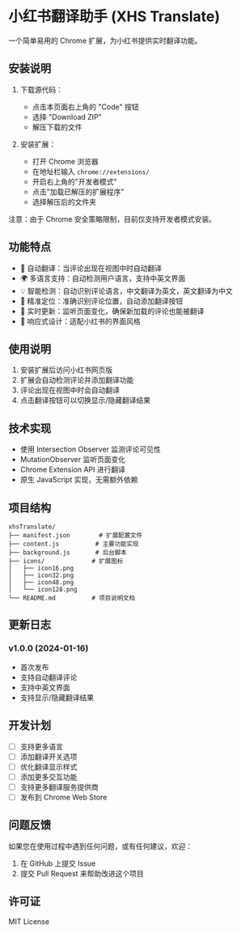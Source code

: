 # 小红书翻译助手 (XHS Translate)

一个简单易用的 Chrome 扩展，为小红书提供实时翻译功能。

## 安装说明

1. 下载源代码：
   - 点击本页面右上角的 "Code" 按钮
   - 选择 "Download ZIP"
   - 解压下载的文件

2. 安装扩展：
   - 打开 Chrome 浏览器
   - 在地址栏输入 `chrome://extensions/`
   - 开启右上角的"开发者模式"
   - 点击"加载已解压的扩展程序"
   - 选择解压后的文件夹

注意：由于 Chrome 安全策略限制，目前仅支持开发者模式安装。

## 功能特点

- 🚀 自动翻译：当评论出现在视图中时自动翻译
- 🌍 多语言支持：自动检测用户语言，支持中英文界面
- 💡 智能检测：自动识别评论语言，中文翻译为英文，英文翻译为中文
- 🎯 精准定位：准确识别评论位置，自动添加翻译按钮
- 🔄 实时更新：监听页面变化，确保新加载的评论也能被翻译
- 📱 响应式设计：适配小红书的界面风格

## 使用说明

1. 安装扩展后访问小红书网页版
2. 扩展会自动检测评论并添加翻译功能
3. 评论出现在视图中时会自动翻译
4. 点击翻译按钮可以切换显示/隐藏翻译结果

## 技术实现

- 使用 Intersection Observer 监测评论可见性
- MutationObserver 监听页面变化
- Chrome Extension API 进行翻译
- 原生 JavaScript 实现，无需额外依赖

## 项目结构

```
xhsTranslate/
├── manifest.json        # 扩展配置文件
├── content.js          # 主要功能实现
├── background.js       # 后台脚本
├── icons/             # 扩展图标
│   ├── icon16.png
│   ├── icon32.png
│   ├── icon48.png
│   └── icon128.png
└── README.md          # 项目说明文档
```

## 更新日志

### v1.0.0 (2024-01-16)
- 首次发布
- 支持自动翻译评论
- 支持中英文界面
- 支持显示/隐藏翻译结果

## 开发计划

- [ ] 支持更多语言
- [ ] 添加翻译开关选项
- [ ] 优化翻译显示样式
- [ ] 添加更多交互功能
- [ ] 支持更多翻译服务提供商
- [ ] 发布到 Chrome Web Store

## 问题反馈

如果您在使用过程中遇到任何问题，或有任何建议，欢迎：
1. 在 GitHub 上提交 Issue
2. 提交 Pull Request 来帮助改进这个项目

## 许可证

MIT License 